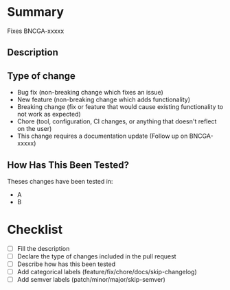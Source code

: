 <!-- If this is not ready to be reviewed create a draft pull request -->
# Summary
<!-- Include a summary of the change and which issue is fixed -->

Fixes BNCGA-xxxxx

## Description
<!-- Include detailed description of the change when needed-->

## Type of change
<!-- These are only examples you can change these however it fits -->

- Bug fix (non-breaking change which fixes an issue)
- New feature (non-breaking change which adds functionality)
- Breaking change (fix or feature that would cause existing functionality to not work as expected)
- Chore (tool, configuration, CI changes, or anything that doesn't reflect on the user)
- This change requires a documentation update (Follow up on BNCGA-xxxxx)

## How Has This Been Tested?
<!-- Describe the tests that you ran to verify your changes. Provide instructions to reproduce -->

Theses changes have been tested in:

- A
- B

# Checklist
<!-- Fill the checklist before opening the pull request -->

- [ ] Fill the description
- [ ] Declare the type of changes included in the pull request
- [ ] Describe how has this been tested
- [ ] Add categorical labels (feature/fix/chore/docs/skip-changelog)
- [ ] Add semver labels (patch/minor/major/skip-semver)
